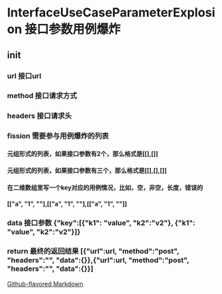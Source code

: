 # InterfaceUseCaseParameterExplosion 接口参数用例爆炸
## init  
###  url 接口url
###  method 接口请求方式
###  headers  接口请求头
###  fission 需要参与用例爆炸的列表
#### 元组形式的列表，如果接口参数有2个，那么格式是[[],[]]
#### 元组形式的列表，如果接口参数有三个，那么格式是[[],[],[]]
#### 在二维数组里写一个key对应的用例情况，比如，空，非空，长度，错误的
####  [["a", "1", ""],[["a", "1", ""],[["a", "1", ""]]    
###  data 接口参数   {"key":[{"k1": "value", "k2":"v2"}, {"k1": "value", "k2":"v2"}]}
###  return 最终的返回结果 [{"url":url, "method":"post", "headers":"", "data":{}},{"url":url, "method":"post", "headers":"", "data":{}}]


[Github-flavored Markdown](git@github.com:Duchongc/lucpe.git)
